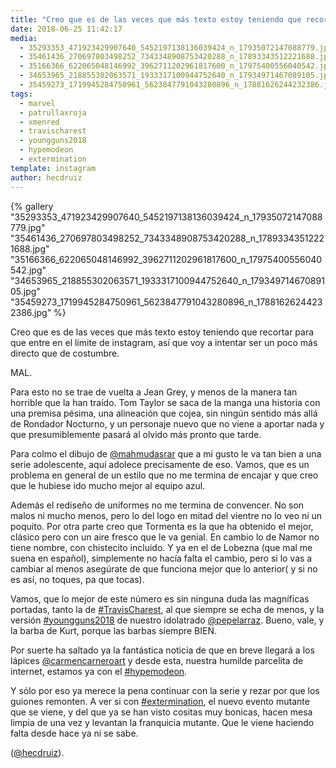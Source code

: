 ```yaml
---
title: "Creo que es de las veces que más texto estoy teniendo que recortar para que entre en el límite de instagram, así que voy a intentar ser un poco más directo que de costumbre"
date: 2018-06-25 11:42:17
media: 
  - 35293353_471923429907640_5452197138136039424_n_17935072147088779.jpg
  - 35461436_270697803498252_7343348908753420288_n_17893343512221688.jpg
  - 35166366_622065048146992_3962711202961817600_n_17975400556040542.jpg
  - 34653965_218855302063571_1933317100944752640_n_17934971467089105.jpg
  - 35459273_1719945284750961_5623847791043280896_n_17881626244232386.jpg
tags: 
  - marvel
  - patrullaxroja
  - xmenred
  - travischarest
  - youngguns2018
  - hypemodeon
  - extermination
template: instagram
author: hecdruiz
---
```


{% gallery "35293353_471923429907640_5452197138136039424_n_17935072147088779.jpg" "35461436_270697803498252_7343348908753420288_n_17893343512221688.jpg" "35166366_622065048146992_3962711202961817600_n_17975400556040542.jpg" "34653965_218855302063571_1933317100944752640_n_17934971467089105.jpg" "35459273_1719945284750961_5623847791043280896_n_17881626244232386.jpg" %}

Creo que es de las veces que más texto estoy teniendo que recortar para que entre en el límite de instagram, así que voy a intentar ser un poco más directo que de costumbre.

MAL.

Para esto no se trae de vuelta a Jean Grey, y menos de la manera tan horrible que la han traído. Tom Taylor se saca de la manga una historia con una premisa pésima, una alineación que cojea, sin ningún sentido más allá de Rondador Nocturno, y un personaje nuevo que no viene a aportar nada y que presumiblemente pasará al olvido más pronto que tarde.

Para colmo el dibujo de [@mahmudasrar](https://instagram.com/mahmudasrar) que a mi gusto le va tan bien a una serie adolescente, aquí adolece precisamente de eso. Vamos, que es un problema en general de un estilo que no me termina de encajar y que creo que le hubiese ido mucho mejor al equipo azul.

Además el rediseño de uniformes no me termina de convencer. No son malos ni mucho menos, pero lo del logo en mitad del vientre no lo veo ni un poquito. Por otra parte creo que Tormenta es la que ha obtenido el mejor, clásico pero con un aire fresco que le va genial. En cambio lo de Namor no tiene nombre, con chistecito incluido. Y ya en el de Lobezna (que mal me suena en español), simplemente no hacía falta el cambio, pero si lo vas a cambiar al menos asegúrate de que funciona mejor que lo anterior( y si no es así, no toques, pa que tocas).

Vamos, que lo mejor de este número es sin ninguna duda las magníficas portadas, tanto la de [#TravisCharest](/etiquetas/travischarest), al que siempre se echa de menos, y la versión [#youngguns2018](/etiquetas/youngguns2018) de nuestro idolatrado [@pepelarraz](https://instagram.com/pepelarraz). Bueno, vale, y la barba de Kurt, porque las barbas siempre BIEN.

Por suerte ha saltado ya la fantástica noticia de que en breve llegará a los lápices [@carmencarneroart](https://instagram.com/carmencarneroart) y desde esta, nuestra humilde parcelita de internet, estamos ya con el [#hypemodeon](/etiquetas/hypemodeon).

Y sólo por eso ya merece la pena continuar con la serie y rezar por que los guiones remonten. A ver si con [#extermination](/etiquetas/extermination), el nuevo evento mutante que se viene, y del que ya se han visto cositas muy bonicas, hacen mesa limpia de una vez y levantan la franquicia mutante. Que le viene haciendo falta desde hace ya ni se sabe.

([@hecdruiz](https://instagram.com/hecdruiz)).
